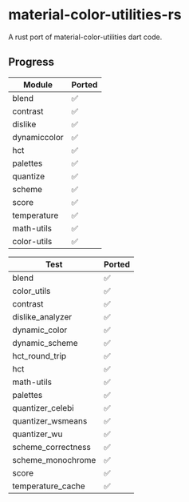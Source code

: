 # material-color-utilities-rs

A rust port of material-color-utilities dart code.

## Progress

| Module       | Ported |
| ------------ | ------ |
| blend        | ✅     |
| contrast     | ✅     |
| dislike      | ✅     |
| dynamiccolor | ✅     |
| hct          | ✅     |
| palettes     | ✅     |
| quantize     | ✅     |
| scheme       | ✅     |
| score        | ✅     |
| temperature  | ✅     |
| math-utils   | ✅     |
| color-utils  | ✅     |

| Test               | Ported |
| ------------------ | ------ |
| blend              | ✅     |
| color_utils        | ✅     |
| contrast           | ✅     |
| dislike_analyzer   | ✅     |
| dynamic_color      | ✅     |
| dynamic_scheme     | ✅     |
| hct_round_trip     | ✅     |
| hct                | ✅     |
| math-utils         | ✅     |
| palettes           | ✅     |
| quantizer_celebi   | ✅     |
| quantizer_wsmeans  | ✅     |
| quantizer_wu       | ✅     |
| scheme_correctness | ✅     |
| scheme_monochrome  | ✅     |
| score              | ✅     |
| temperature_cache  | ✅     |
